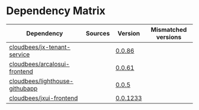 # Dependency Matrix

Dependency | Sources | Version | Mismatched versions
---------- | ------- | ------- | -------------------
[cloudbees/jx-tenant-service](https://github.com/cloudbees/jx-tenant-service) |  | [0.0.86](https://github.com/cloudbees/jx-tenant-service/releases/tag/v0.0.86) | 
[cloudbees/arcalosui-frontend](https://github.com/cloudbees/arcalosui-frontend) |  | [0.0.61]() | 
[cloudbees/lighthouse-githubapp](https://github.com/cloudbees/lighthouse-githubapp) |  | [0.0.5](https://github.com/cloudbees/lighthouse-githubapp/releases/tag/v0.0.5) | 
[cloudbees/jxui-frontend](https://github.com/cloudbees/jxui-frontend) |  | [0.0.1233](https://github.com/cloudbees/jxui-frontend/releases/tag/v0.0.1233) | 

